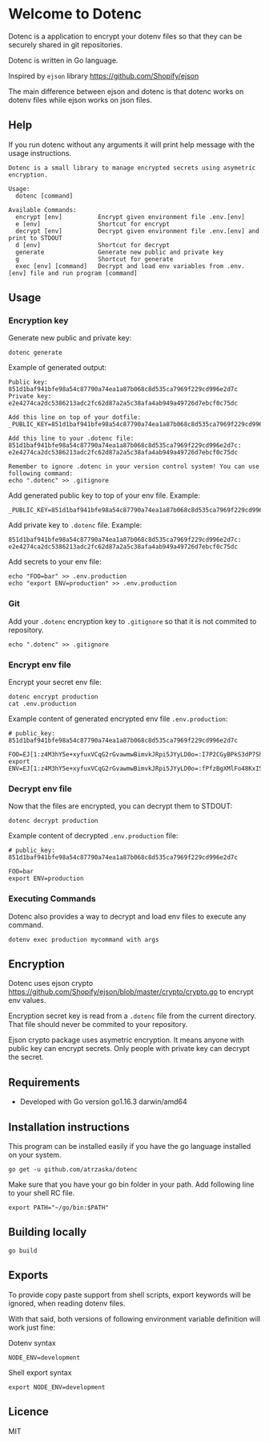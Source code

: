 # Welcome to Dotenc

Dotenc is a application to encrypt your dotenv files
so that they can be securely shared in git repositories.

Dotenc is written in Go language.

Inspired by `ejson` library https://github.com/Shopify/ejson

The main difference between ejson and dotenc is that
dotenc works on dotenv files while ejson works on json files.

## Help

If you run dotenc without any arguments it will print help message with the usage instructions.

    Dotenc is a small library to manage encrypted secrets using asymetric encryption.

    Usage:
      dotenc [command]

    Available Commands:
      encrypt [env]          Encrypt given environment file .env.[env]
      e [env]                Shortcut for encrypt
      decrypt [env]          Decrypt given environment file .env.[env] and print to STDOUT
      d [env]                Shortcut for decrypt
      generate               Generate new public and private key
      g                      Shortcut for generate
      exec [env] [command]   Decrypt and load env variables from .env.[env] file and run program [command]

## Usage

### Encryption key

Generate new public and private key:

    dotenc generate

Example of generated output:

    Public key: 851d1baf941bfe98a54c87790a74ea1a87b068c8d535ca7969f229cd996e2d7c
    Private key: e2e4274ca2dc5386213adc2fc62d87a2a5c38afa4ab949a49726d7ebcf0c75dc

    Add this line on top of your dotfile:
    _PUBLIC_KEY=851d1baf941bfe98a54c87790a74ea1a87b068c8d535ca7969f229cd996e2d7c

    Add this line to your .dotenc file:
    851d1baf941bfe98a54c87790a74ea1a87b068c8d535ca7969f229cd996e2d7c: e2e4274ca2dc5386213adc2fc62d87a2a5c38afa4ab949a49726d7ebcf0c75dc

    Remember to ignore .dotenc in your version control system! You can use following command:
    echo ".dotenc" >> .gitignore

Add generated public key to top of your env file. Example:

    _PUBLIC_KEY=851d1baf941bfe98a54c87790a74ea1a87b068c8d535ca7969f229cd996e2d7c

Add private key to `.dotenc` file. Example:

    851d1baf941bfe98a54c87790a74ea1a87b068c8d535ca7969f229cd996e2d7c: e2e4274ca2dc5386213adc2fc62d87a2a5c38afa4ab949a49726d7ebcf0c75dc

Add secrets to your env file:

    echo "FOO=bar" >> .env.production
    echo "export ENV=production" >> .env.production

### Git

Add your `.dotenc` encryption key to `.gitignore` so that it is not commited to repository.

    echo ".dotenc" >> .gitignore

### Encrypt env file

Encrypt your secret env file:

    dotenc encrypt production
    cat .env.production

Example content of generated encrypted env file `.env.production`:

    # public_key: 851d1baf941bfe98a54c87790a74ea1a87b068c8d535ca7969f229cd996e2d7c

    FOO=EJ[1:z4M3hY5e+xyfuxVCqG2rGvawmwBimvkJRpi5JYyLD0o=:I7P2CGyBPkS3dP7Sh/3VYFg2Aa0T6VdX:oqEhBaNMA54bDhOotPqVsqBH1g==]
    export ENV=EJ[1:z4M3hY5e+xyfuxVCqG2rGvawmwBimvkJRpi5JYyLD0o=:fPfzBgXMlFo48KxIS4wpAembxuVUgPjA:L+3ZdxinpRixIn5IsTtDkc6AwaFu6SoVX14=]

### Decrypt env file

Now that the files are encrypted, you can decrypt them to STDOUT:

    dotenc decrypt production

Example content of decrypted `.env.production` file:

    # public_key: 851d1baf941bfe98a54c87790a74ea1a87b068c8d535ca7969f229cd996e2d7c

    FOO=bar
    export ENV=production

### Executing Commands

Dotenc also provides a way to decrypt and load env files to execute any command.

    dotenv exec production mycommand with args

## Encryption

Dotenc uses ejson crypto https://github.com/Shopify/ejson/blob/master/crypto/crypto.go to encrypt env values.

Encryption secret key is read from a `.dotenc` file from the current directory.
That file should never be commited to your repository.

Ejson crypto package uses asymetric encryption.
It means anyone with public key can encrypt secrets.
Only people with private key can decrypt the secret.

## Requirements

- Developed with Go version go1.16.3 darwin/amd64

## Installation instructions

This program can be installed easily if you have the go language installed on your system.

    go get -u github.com/atrzaska/dotenc

Make sure that you have your go bin folder in your path. Add following line to your shell RC file.

    export PATH="~/go/bin:$PATH"

## Building locally

    go build

## Exports

To provide copy paste support from shell scripts, export keywords will be ignored, when reading dotenv files.

With that said, both versions of following environment variable definition will work just fine:

Dotenv syntax

    NODE_ENV=development

Shell export syntax

    export NODE_ENV=development

## Licence

MIT
